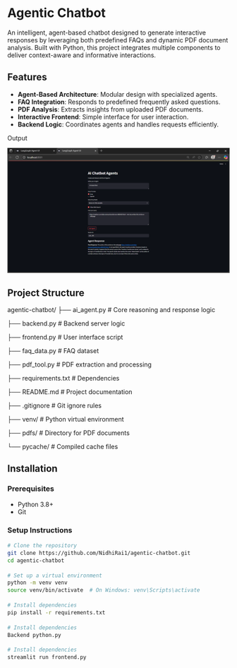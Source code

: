 # Agentic Chatbot

An intelligent, agent-based chatbot designed to generate interactive responses by leveraging both predefined FAQs and dynamic PDF document analysis. Built with Python, this project integrates multiple components to deliver context-aware and informative interactions.

## Features

- **Agent-Based Architecture**: Modular design with specialized agents.
- **FAQ Integration**: Responds to predefined frequently asked questions.
- **PDF Analysis**: Extracts insights from uploaded PDF documents.
- **Interactive Frontend**: Simple interface for user interaction.
- **Backend Logic**: Coordinates agents and handles requests efficiently.

Output 

![AI Chatbot Screenshot](./Screenshot%20(126).png)

## Project Structure

agentic-chatbot/
├── ai_agent.py # Core reasoning and response logic

├── backend.py # Backend server logic

├── frontend.py # User interface script

├── faq_data.py # FAQ dataset

├── pdf_tool.py # PDF extraction and processing

├── requirements.txt # Dependencies

├── README.md # Project documentation

├── .gitignore # Git ignore rules

├── venv/ # Python virtual environment

├── pdfs/ # Directory for PDF documents

└── pycache/ # Compiled cache files


## Installation

### Prerequisites

- Python 3.8+
- Git

### Setup Instructions

```bash
# Clone the repository
git clone https://github.com/NidhiRai1/agentic-chatbot.git
cd agentic-chatbot

# Set up a virtual environment
python -m venv venv
source venv/bin/activate  # On Windows: venv\Scripts\activate

# Install dependencies
pip install -r requirements.txt

# Install dependencies
Backend python.py

# Install dependencies
streamlit run frontend.py

